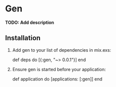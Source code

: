 # Gen

**TODO: Add description**

## Installation

  1. Add gen to your list of dependencies in mix.exs:

        def deps do
          [{:gen, "~> 0.0.1"}]
        end

  2. Ensure gen is started before your application:

        def application do
          [applications: [:gen]]
        end
